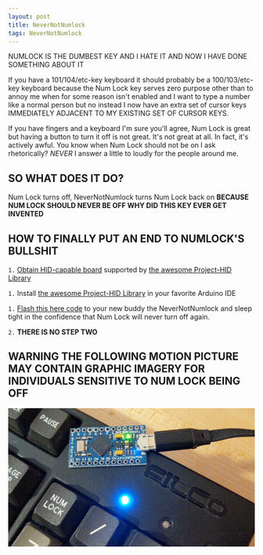 ```yaml
---
layout: post
title: NeverNotNumlock
tags: NeverNotNumlock
---
```


NUMLOCK IS THE DUMBEST KEY AND I HATE IT AND NOW I HAVE DONE SOMETHING ABOUT IT

If you have a 101/104/etc-key keyboard it should probably be a 100/103/etc-key keyboard because the Num Lock key serves zero purpose other than to annoy me when for some reason isn't enabled and I want to type a number like a normal person but no instead I now have an extra set of cursor keys IMMEDIATELY ADJACENT TO MY EXISTING SET OF CURSOR KEYS.

If you have fingers and a keyboard I'm sure you'll agree, Num Lock is great but having a button to turn it off is not great.  It's not great at all.  In fact, it's actively awful.  You know when Num Lock should not be on I ask rhetorically? *NEVER* I answer a little to loudly for the people around me.

## SO WHAT DOES IT DO?

Num Lock turns off, NeverNotNumlock turns Num Lock back on **BECAUSE NUM LOCK SHOULD NEVER BE OFF WHY DID THIS KEY EVER GET INVENTED**

## HOW TO FINALLY PUT AN END TO NUMLOCK'S BULLSHIT

`1.` [Obtain HID-capable board](https://amzn.to/2Gie1Xu) supported by [the awesome Project-HID Library](https://github.com/NicoHood/HID)

`1.` Install [the awesome Project-HID Library](https://github.com/NicoHood/HID) in your favorite Arduino IDE

`1.` [Flash this here code](https://github.com/aderusha/NeverNotNumlock/blob/master/NeverNotNumlock.ino) to your new buddy the NeverNotNumlock and sleep tight in the confidence that Num Lock will never turn off again.

`2.` **THERE IS NO STEP TWO**

## WARNING THE FOLLOWING MOTION PICTURE MAY CONTAIN GRAPHIC IMAGERY FOR INDIVIDUALS SENSITIVE TO NUM LOCK BEING OFF

![Eat it, Num Lock](https://github.com/aderusha/NeverNotNumlock/raw/master/NeverNotNumlock.gif)
